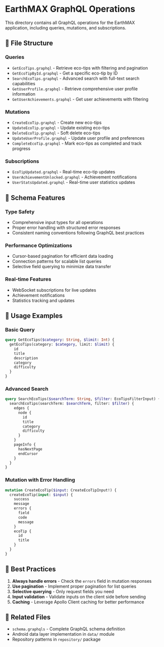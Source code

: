 # EarthMAX GraphQL Operations

This directory contains all GraphQL operations for the EarthMAX application, including queries, mutations, and subscriptions.

## 📁 File Structure

### Queries
- `GetEcoTips.graphql` - Retrieve eco-tips with filtering and pagination
- `GetEcoTipById.graphql` - Get a specific eco-tip by ID
- `SearchEcoTips.graphql` - Advanced search with full-text search capabilities
- `GetUserProfile.graphql` - Retrieve comprehensive user profile information
- `GetUserAchievements.graphql` - Get user achievements with filtering

### Mutations
- `CreateEcoTip.graphql` - Create new eco-tips
- `UpdateEcoTip.graphql` - Update existing eco-tips
- `DeleteEcoTip.graphql` - Soft delete eco-tips
- `UpdateUserProfile.graphql` - Update user profile and preferences
- `CompleteEcoTip.graphql` - Mark eco-tips as completed and track progress

### Subscriptions
- `EcoTipUpdated.graphql` - Real-time eco-tip updates
- `UserAchievementUnlocked.graphql` - Achievement notifications
- `UserStatsUpdated.graphql` - Real-time user statistics updates

## 🔧 Schema Features

### Type Safety
- Comprehensive input types for all operations
- Proper error handling with structured error responses
- Consistent naming conventions following GraphQL best practices

### Performance Optimizations
- Cursor-based pagination for efficient data loading
- Connection patterns for scalable list queries
- Selective field querying to minimize data transfer

### Real-time Features
- WebSocket subscriptions for live updates
- Achievement notifications
- Statistics tracking and updates

## 📖 Usage Examples

### Basic Query
```graphql
query GetEcoTips($category: String, $limit: Int) {
  getEcoTips(category: $category, limit: $limit) {
    id
    title
    description
    category
    difficulty
  }
}
```

### Advanced Search
```graphql
query SearchEcoTips($searchTerm: String, $filter: EcoTipsFilterInput) {
  searchEcoTips(searchTerm: $searchTerm, filter: $filter) {
    edges {
      node {
        id
        title
        category
        difficulty
      }
    }
    pageInfo {
      hasNextPage
      endCursor
    }
  }
}
```

### Mutation with Error Handling
```graphql
mutation CreateEcoTip($input: CreateEcoTipInput!) {
  createEcoTip(input: $input) {
    success
    message
    errors {
      field
      code
      message
    }
    ecoTip {
      id
      title
    }
  }
}
```

## 🚀 Best Practices

1. **Always handle errors** - Check the `errors` field in mutation responses
2. **Use pagination** - Implement proper pagination for list queries
3. **Selective querying** - Only request fields you need
4. **Input validation** - Validate inputs on the client side before sending
5. **Caching** - Leverage Apollo Client caching for better performance

## 🔗 Related Files

- `schema.graphqls` - Complete GraphQL schema definition
- Android data layer implementation in `data/` module
- Repository patterns in `repository/` package